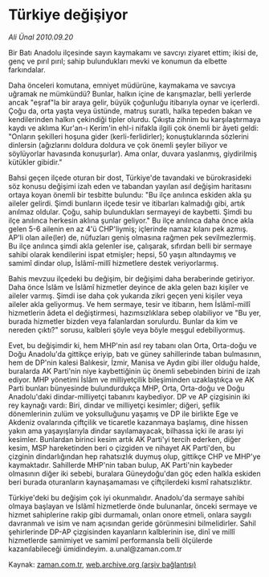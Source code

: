 # Türkiye değişiyor

*Ali Ünal 2010.09.20*

<td class="news-spot">
<p>Bir Batı Anadolu ilçesinde sayın kaymakamı ve savcıyı ziyaret ettim; ikisi de, genç ve pırıl pırıl; sahip bulundukları mevki ve konumun da elbette farkındalar.</p>
<p><p>Daha önceleri komutana, emniyet müdürüne, kaymakama ve savcıya uğramak ne mümkündü? Bunlar, halkın içine de karışmazlar, belli yerlerde ancak "eşraf"la bir araya gelir, büyük çoğunluğu itibarıyla oynar ve içerlerdi. Çoğu da, orta yaşta veya üstünde, matruş suratlı, halka tepeden bakan ve kendilerinden halkın çekindiği tipler olurdu. Çıkışta zihnim bu karşılaştırmaya kaydı ve aklıma Kur'an-ı Kerim'in ehl-i nifakla ilgili çok önemli bir âyeti geldi: "Onların şekilleri hoşuna gider (kerli-ferlidirler); konuştuklarında sözlerini dinlersin (ağızlarını doldura doldura ve çok önemli şeyler biliyor ve söylüyorlar havasında konuşurlar). Ama onlar, duvara yaslanmış, giydirilmiş kütükler gibidir."
<p>Bahsi geçen ilçede oturan bir dost, Türkiye'de tavandaki ve bürokrasideki söz konusu değişimi izah eden ve tabandan yayılan asıl değişim haritasını ortaya koyan önemli bir tesbitte bulundu: "Bu ilçe anılınca eskiden akla şu aileler gelirdi. Şimdi bunların ilçede tesir ve itibarları kalmadığı gibi, artık anılmaz oldular. Çoğu, sahip bulundukları sermayeyi de kaybetti. Şimdi bu ilçe anılınca herkesin aklına şunlar geliyor." Bu ilçe anılınca daha önce akla gelen 5-6 ailenin en az 4'ü CHP'liymiş; içlerinde namaz kılanı pek azmış. AP'li olan aile(ler) de, nüfuzları geniş olmasına rağmen pek sevilmezlermiş. Bu ilçe anılınca şimdi akla gelenler ise, çalışarak, sıfırdan belli bir sermaye sahibi olarak kendilerini ispat etmişler; hepsi, 50 yaşın altındaymış ve samimî dindar olup, İslâmî-millî hizmetlere destek veriyorlarmış.
<p>Bahis mevzuu ilçedeki bu değişim, bir değişimi daha beraberinde getiriyor. Daha önce İslâm ve İslâmî hizmetler deyince de akla gelen bazı kişiler ve aileler varmış. Şimdi ise daha çok yukarıda zikri geçen yeni kişiler veya aileler akla geliyormuş. Ve hem sermaye, tesir ve itibarın, hem İslâmî-millî hizmetlerin âdeta el değiştirmesi, hazımsızlıklara sebep olabiliyor ve "Bu yer, burada hizmetler bizden veya falanlardan sorulurdu. Bunlar da kim ve nereden çıktı?" sorusu, kalbleri şöyle veya böyle meşgul edebiliyormuş.
<p>Evet, bu değişimdir ki, hem MHP'nin asıl rey tabanı olan Orta, Orta-doğu ve Doğu Anadolu'da gittikçe eriyip, batı ve güney sahillerinde taban bulmasının, hem de DP'nin kalesi Balıkesir, İzmir, Manisa ve Aydın gibi iller olduğu halde, buralarda AK Parti'nin niye kaybettiğinin üç önemli sebebinden birini de izah ediyor. MHP yönetimi İslâm ve milliyetçilik bileşiminden uzaklaştıkça ve AK Parti bunları bünyesinde bulundurdukça MHP, Orta, Orta-doğu ve Doğu Anadolu'daki dindar-milliyetçi tabanını kaybediyor. DP ve AP çizgisinin iki rey kaynağı vardı: Biri, dindar ve milliyetçi kesimler; diğeri, şeflik dönemlerinin zulüm ve yoksulluğunu yaşamış ve DP ile birlikte Ege ve Akdeniz ovalarında çiftçilik ve ticaretle kazanmaya başlamış, dine hissen yakın ama yaşayışlarıyla dindar sayılamayacak, bilhassa içki ile arası iyi kesimler. Bunlardan birinci kesim artık AK Parti'yi tercih ederken, diğer kesim, MSP hareketinden beri o çizgiden ve nihayet AK Parti'den, bu çizginin dindarlığından hep rahatsızlık duymuş olup, gittikçe CHP ve MHP'ye kaymaktadır. Sahillerde MHP'nin taban bulup, AK Parti'nin kaybeder olmasının diğer iki sebebi, buralara Güneydoğu'dan göç eden halkla eskiden beri burada oturanların kaynaşamaması ve çiftçilerdeki kısmî rahatsızlıktır.
<p>Türkiye'deki bu değişim çok iyi okunmalıdır. Anadolu'da sermaye sahibi olmaya başlayan ve İslâmî hizmetlerde önde bulunanlar, önceki sermaye ve hizmet sahiplerine rakip gibi durmamalı, onları onore etmeli, onlara saygılı davranmalı ve isim ve nam açısından geride görünmesini bilmelidirler. Sahil şehirlerinde DP-AP çizgisinden kayanların kalblerinin ise, dinî ve millî hizmetlerde samimiyet ve samimî performansla belli ölçülerde kazanılabileceği ümidindeyim. a.unal@zaman.com.tr</p>
<a href="http://web.archive.org/web/20101130153107/mailto:ali.unal@zaman.com.tr">
</a></p></p></p></p></p></td>

Kaynak: [zaman.com.tr](http://zaman.com.tr/yazar.do?yazino=1029586), [web.archive.org (arşiv bağlantısı)](http://web.archive.org/web/20101130153107/http://zaman.com.tr/yazar.do?yazino=1029586)
